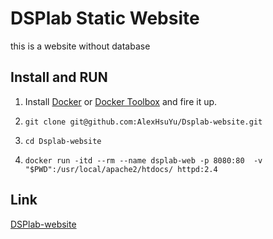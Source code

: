 # DSPlab Static Website
this is a website without database


## Install and RUN

1. Install [Docker](https://docs.docker.com/installation/) or [Docker Toolbox](https://www.docker.com/products/docker-toolbox) and fire it up.

2. ```git clone git@github.com:AlexHsuYu/Dsplab-website.git```

3. ```cd Dsplab-website```

4. ```docker run -itd --rm --name dsplab-web -p 8080:80  -v "$PWD":/usr/local/apache2/htdocs/ httpd:2.4```

## Link
[DSPlab-website](http://web.ncyu.edu.tw/~chiwen/#home)

